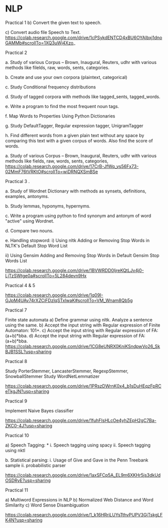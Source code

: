 # NLP

Practical 1
b) Convert the given text to speech.

c) Convert audio file Speech to Text.
https://colab.research.google.com/drive/1cPSykdENTCD4xBU6OYAIbxj1dnoGAMMb#scrollTo=1XQ3uWj4Xzo_

Practical 2

a. Study of various Corpus – Brown, Inaugural, Reuters, udhr with various
methods like filelds, raw, words, sents, categories.

b. Create and use your own corpora (plaintext, categorical)

c. Study Conditional frequency distributions

d. Study of tagged corpora with methods like tagged_sents, tagged_words.

e. Write a program to find the most frequent noun tags. 

f. Map Words to Properties Using Python Dictionaries

g. Study DefaultTagger, Regular expression tagger, UnigramTagger

h. Find different words from a given plain text without any space by comparing
this text with a given corpus of words. Also find the score of words.

a. Study of various Corpus – Brown, Inaugural, Reuters, udhr with various
methods like fields, raw, words, sents, categories,
https://colab.research.google.com/drive/17CrB-JfWq_vs56Fx73-02MmF76tVRKtO#scrollTo=wiDRNQXSmBSe

Practical 3 .

a. Study of Wordnet Dictionary with methods as synsets, definitions, examples,
antonyms.

b. Study lemmas, hyponyms, hypernyms.

c. Write a program using python to find synonym and antonym of word "active"
using Wordnet.

d. Compare two nouns.

e. Handling stopword:
i) Using nltk Adding or Removing Stop Words in NLTK's Default Stop Word
List

ii) Using Gensim Adding and Removing Stop Words in Default Gensim Stop
Words List

https://colab.research.google.com/drive/1BVWRDD0ljreKQtLJv4j0-LjTzSWtge0a#scrollTo=5L284devn9Hx


Practical 4 & 5


https://colab.research.google.com/drive/1q09I-GJpM4UAv74rXZCiFDzlqSTxlwaK#scrollTo=VM_Wnam8Qb5g

Practical 7 

Finite state automata
a) Define grammar using nltk. Analyze a sentence using the same.
b) Accept the input string with Regular expression of Finite Automaton: 101+. 
c) Accept the input string with Regular expression of FA: (a+b)*bba.
d) Accept the input string with Regular expression of FA: (a+b)*bba.
 https://colab.research.google.com/drive/1CG8eUNRX0KniKSndpwVo26_SkBJB1SSL?usp=sharing
 
 Practical 8
 
 Study PorterStemmer, LancasterStemmer, RegexpStemmer, SnowballStemmer Study WordNetLemmatizer

https://colab.research.google.com/drive/1PRszDWrnK0x4_b1sDuHEqzFpRCeTkgJN?usp=sharing

Practical 9 

Implement Naive Bayes classifier

https://colab.research.google.com/drive/1fuhFIsHLcOe4yhZEpH2gC7Ba-ZKC0-4J?usp=sharing

Practical 10

a) Speech Tagging: *
i. Speech tagging using spacy
ii. Speech tagging using nktl

b. Statistical parsing:
i. Usage of Give and Gave in the Penn Treebank sample
ii. probabilistic parser

https://colab.research.google.com/drive/1axSFCp5A_EL9m6XKHr5js3dkUdOSDRyE?usp=sharing

Practical 11

a) Multiword Expressions in NLP
b) Normalized Web Distance and Word Similarity
c) Word Sense Disambiguation

https://colab.research.google.com/drive/1_k16HRriLUYsTthvPUPV3GjTskgLFK4N?usp=sharing


